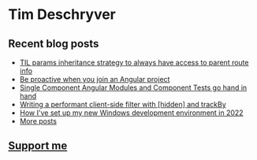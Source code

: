 # Tim Deschryver

<!-- prettier-ignore-start -->
<!-- BLOG:START -->

## Recent blog posts

- [TIL params inheritance strategy to always have access to parent route info](https://timdeschryver.dev/blog/til-paramsinheritancestrategy-to-always-have-access-to-parent-route-info)
- [Be proactive when you join an Angular project](https://timdeschryver.dev/blog/be-proactive-when-you-join-an-angular-project)
- [Single Component Angular Modules and Component Tests go hand in hand](https://timdeschryver.dev/blog/single-component-angular-modules-and-component-tests-go-hand-in-hand)
- [Writing a performant client-side filter with [hidden] and trackBy](https://timdeschryver.dev/blog/writing-a-performant-client-side-filter-with-hidden-and-trackby)
- [How I've set up my new Windows development environment in 2022](https://timdeschryver.dev/blog/how-i-have-set-up-my-new-windows-development-environment-in-2022)
- [More posts](https://timdeschryver.dev/blog)

<!-- BLOG:END -->
<!-- prettier-ignore-end -->

## [Support me](https://www.paypal.com/donate/?hosted_button_id=59M5TFPQJS8SQ)
